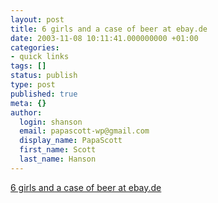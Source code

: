 ```yaml
---
layout: post
title: 6 girls and a case of beer at ebay.de
date: 2003-11-08 10:11:41.000000000 +01:00
categories:
- quick links
tags: []
status: publish
type: post
published: true
meta: {}
author:
  login: shanson
  email: papascott-wp@gmail.com
  display_name: PapaScott
  first_name: Scott
  last_name: Hanson
---
```

<p><a title="In the category Party Supplies, currently at 11000 Euros" href="http://www.spiegel.de/netzwelt/netzkultur/0,1518,272892,00.html">6 girls and a case of beer at ebay.de</a></p>
